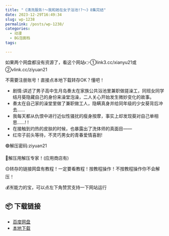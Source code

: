 ```yaml
---
title: "《清洗服务!～我和她在女子浴池!?～》8集完结"
date: 2023-12-29T16:49:34
slug: wp-1238
permalink: /posts/wp-1238/
categories:
  - 动漫
  - BG泡面档
tags:

---
```


如果两个网盘都没有资源了，看这个网站👉①link3.cc/xianyu21或②vlink.cc/ziyuan21

不需要注册账号！直接点本地下载转存OK？懂吧！

*   剧情:讲述了男子高中生月岛奏太在家族公共浴池里兼职做搓澡工，同班女同学结月葵隐藏自己的身份来澡堂泡澡，二人关心开始发生微妙变化的故事。
*   奏太在自己家的澡堂里做了兼职做工人，隐瞒真身并给同年级的少女葵背后冲去……
*   我每天都从仇恨中进行近似性骚扰的瘦身按摩，事实上却发现葵对自己单相思……! !
*   在接触到灼热的皮肤的时候，也暴露出了洗体师的真面目——
*   红帘子前头等待，不灵巧男女的青春爱情喜剧!

🟢解压密码:ziyuan21

🔵解压用解压专家！(应用商店有)

🟡转存的链接网盘有教程！一定要看教程！按教程操作！不按教程操作你不会解压！

💰🈶能力的宝，可以点左下角赞赏支持一下网站运行

## 📦 下载链接
- [百度网盘](https://blziyuan21.com/pay-download/1238?key=9d31b2fb42&down_id=0)
- [本地下载](https://blziyuan21.com/pay-download/1238?key=9d31b2fb42&down_id=1)


